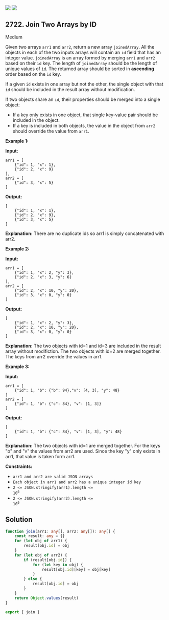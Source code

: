 [![](https://img.shields.io/github/stars/javadev/LeetCode-in-Java?label=Stars&style=flat-square)](https://github.com/javadev/LeetCode-in-Java)
[![](https://img.shields.io/github/forks/javadev/LeetCode-in-Java?label=Fork%20me%20on%20GitHub%20&style=flat-square)](https://github.com/javadev/LeetCode-in-Java/fork)

## 2722\. Join Two Arrays by ID

Medium

Given two arrays `arr1` and `arr2`, return a new array `joinedArray`. All the objects in each of the two inputs arrays will contain an `id` field that has an integer value. `joinedArray` is an array formed by merging `arr1` and `arr2` based on their `id` key. The length of `joinedArray` should be the length of unique values of `id`. The returned array should be sorted in **ascending** order based on the `id` key.

If a given `id` exists in one array but not the other, the single object with that `id` should be included in the result array without modification.

If two objects share an `id`, their properties should be merged into a single object:

*   If a key only exists in one object, that single key-value pair should be included in the object.
*   If a key is included in both objects, the value in the object from `arr2` should override the value from `arr1`.

**Example 1:**

**Input:** 

    arr1 = [ 
        {"id": 1, "x": 1}, 
        {"id": 2, "x": 9} 
    ], 
    arr2 = [ 
        {"id": 3, "x": 5} 
    ]

**Output:** 

    [ 
        {"id": 1, "x": 1}, 
        {"id": 2, "x": 9}, 
        {"id": 3, "x": 5} 
    ]

**Explanation:** There are no duplicate ids so arr1 is simply concatenated with arr2.

**Example 2:**

**Input:** 

    arr1 = [ 
        {"id": 1, "x": 2, "y": 3}, 
        {"id": 2, "x": 3, "y": 6} 
    ], 
    arr2 = [ 
        {"id": 2, "x": 10, "y": 20}, 
        {"id": 3, "x": 0, "y": 0} 
    ]

**Output:** 

    [ 
        {"id": 1, "x": 2, "y": 3}, 
        {"id": 2, "x": 10, "y": 20}, 
        {"id": 3, "x": 0, "y": 0} 
    ]

**Explanation:** The two objects with id=1 and id=3 are included in the result array without modifiction. The two objects with id=2 are merged together. The keys from arr2 override the values in arr1.

**Example 3:**

**Input:** 

    arr1 = [ 
        {"id": 1, "b": {"b": 94},"v": [4, 3], "y": 48} 
    ] 
    arr2 = [ 
        {"id": 1, "b": {"c": 84}, "v": [1, 3]} 
    ]

**Output:** 

    [ 
        {"id": 1, "b": {"c": 84}, "v": [1, 3], "y": 48} 
    ]

**Explanation:** The two objects with id=1 are merged together. For the keys "b" and "v" the values from arr2 are used. Since the key "y" only exists in arr1, that value is taken form arr1.

**Constraints:**

*   `arr1 and arr2 are valid JSON arrays`
*   `Each object in arr1 and arr2 has a unique integer id key`
*   <code>2 <= JSON.stringify(arr1).length <= 10<sup>6</sup></code>
*   <code>2 <= JSON.stringify(arr2).length <= 10<sup>6</sup></code>

## Solution

```typescript
function join(arr1: any[], arr2: any[]): any[] {
    const result: any = {}
    for (let obj of arr1) {
        result[obj.id] = obj
    }
    for (let obj of arr2) {
        if (result[obj.id]) {
            for (let key in obj) {
                result[obj.id][key] = obj[key]
            }
        } else {
            result[obj.id] = obj
        }
    }
    return Object.values(result)
}

export { join }
```